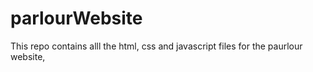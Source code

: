# parlourWebsite
This repo contains alll the html, css and javascript files for the paurlour website,
